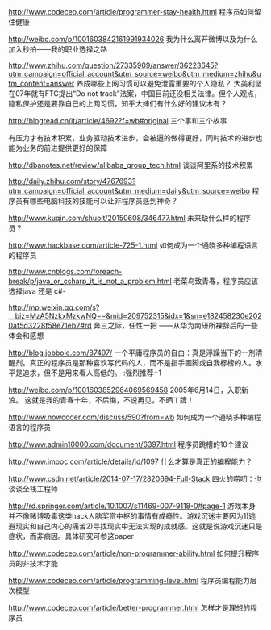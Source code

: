 http://www.codeceo.com/article/programmer-stay-health.html
程序员如何留住健康

http://weibo.com/p/1001603842161991934026
我为什么离开微博以及为什么加入秒拍——我的职业选择之路

http://www.zhihu.com/question/27335909/answer/36223645?utm_campaign=official_account&utm_source=weibo&utm_medium=zhihu&utm_content=answer
养成哪些上网习惯可以避免泄露重要的个人隐私？
大美利坚在07年就有FTC提出“Do not track”法案，中国目前还没相关法律。但个人观点，隐私保护还是要靠自己的上网习惯，知乎大婶们有什么好的建议木有？

http://blogread.cn/it/article/4692?f=wb#original
三个事和三个故事

有压力才有技术积累，业务驱动技术进步，会被逼的做得更好，同时技术的进步也能为业务的前进提供更好的保障

http://dbanotes.net/review/alibaba_group_tech.html
谈谈阿里系的技术积累

http://daily.zhihu.com/story/4767693?utm_campaign=official_account&utm_medium=daily&utm_source=weibo
程序员有哪些电脑科技的技能可以让非程序员感到神奇？

http://www.kuqin.com/shuoit/20150608/346477.html
未来缺什么样的程序员？

http://www.hackbase.com/article-725-1.html
如何成为一个通晓多种编程语言的程序员

http://www.cnblogs.com/foreach-break/p/java_or_csharp_it_is_not_a_problem.html
老菜鸟致青春，程序员应该选择java 还是 c#-

http://mp.weixin.qq.com/s?__biz=MzA5NzkxMzkwNQ==&mid=209752315&idx=1&sn=e182458230e2020af5d3228f58e71eb2#rd
奔三之际，任性一把 ——从华为南研所裸辞后的一些体会和感想

http://blog.jobbole.com/87497/
一个平庸程序员的自白：真是浮躁当下的一剂清醒剂。真正的程序员是那种喜欢写代码的人，而不是指手画脚或自我标榜的人。水平是追求，但不是用来看人高低的。 :强烈推荐+1

http://weibo.com/p/1001603852964069569458
2005年6月14日，入职新浪。
这就是我的青春十年，不后悔，不说再见，不晒工牌！

http://www.nowcoder.com/discuss/590?from=wb
如何成为一个通晓多种编程语言的程序员

http://www.admin10000.com/document/6397.html
程序员跳槽的10个建议

http://www.imooc.com/article/details/id/1097
什么才算是真正的编程能力？

http://www.csdn.net/article/2014-07-17/2820694-Full-Stack
四火的唠叨：也谈谈全栈工程师

http://rd.springer.com/article/10.1007/s11469-007-9118-0#page-1
游戏本身并不像赌博吸毒这类hack人脑奖赏中枢的事情有成瘾性。游戏沉迷主要因为1)逃避现实和自己内心的痛苦2)寻找现实中无法实现的成就感。这就是说游戏沉迷只是症状，而非病因。具体研究可参这paper

http://www.codeceo.com/article/non-programmer-ability.html
如何提升程序员的非技术才能

http://www.codeceo.com/article/programming-level.html
程序员编程能力层次模型

http://www.codeceo.com/article/better-programmer.html
怎样才是理想的程序员